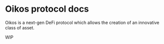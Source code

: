 # Oikos protocol docs

Oikos is a next-gen DeFi protocol which allows the creation of an innovative class of asset. 

WIP